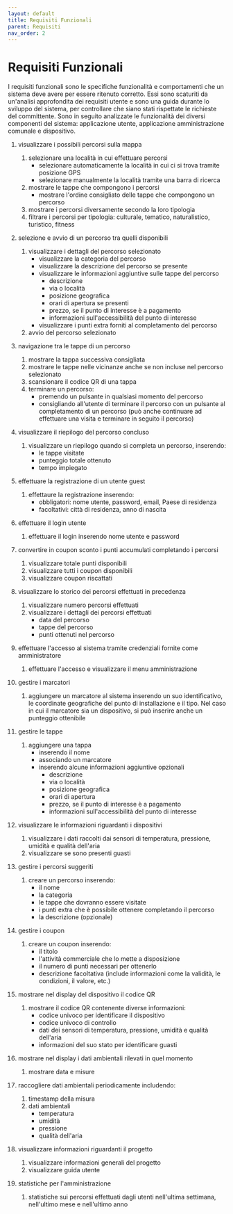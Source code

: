 ```yaml
---
layout: default
title: Requisiti Funzionali
parent: Requisiti
nav_order: 2
---
```


# Requisiti Funzionali
I requisiti funzionali sono le specifiche funzionalità e comportamenti che un sistema deve avere per essere ritenuto corretto. Essi sono scaturiti da un'analisi approfondita dei requisiti utente e sono una guida durante lo sviluppo del sistema, per controllare che siano stati rispettate le richieste del committente. Sono in seguito analizzate le funzionalità dei diversi componenti del sistema: applicazione utente, applicazione amministrazione comunale e dispositivo.

1. visualizzare i possibili percorsi sulla mappa
   1. selezionare una località in cui effettuare percorsi
       - selezionare automaticamente la località in cui ci si trova tramite posizione GPS
       - selezionare manualmente la località tramite una barra di ricerca
   2. mostrare le tappe che compongono i percorsi
      - mostrare l'ordine consigliato delle tappe che compongono un percorso 
   3. mostrare i percorsi diversamente secondo la loro tipologia
   4. filtrare i percorsi per tipologia: culturale, tematico, naturalistico, turistico, fitness

2. selezione e avvio di un percorso tra quelli disponibili
    1. visualizzare i dettagli del percorso selezionato
       - visualizzare la categoria del percorso
       - visualizzare la descrizione del percorso se presente
       - visualizzare le informazioni aggiuntive sulle tappe del percorso
            - descrizione
            - via o località
            - posizione geografica
            - orari di apertura se presenti
            - prezzo, se il punto di interesse è a pagamento
            - informazioni sull'accessibilità del punto di interesse
        - visualizzare i punti extra forniti al completamento del percorso
    1. avvio del percorso selezionato

3. navigazione tra le tappe di un percorso
    1. mostrare la tappa successiva consigliata
    2. mostrare le tappe nelle vicinanze anche se non incluse nel percorso selezionato
    3. scansionare il codice QR di una tappa
    4. terminare un percorso:
        - premendo un pulsante in qualsiasi momento del percorso
        - consigliando all'utente di terminare il percorso con un pulsante al completamento di un percorso (può anche continuare ad effettuare una visita e terminare in seguito il percorso)

4. visualizzare il riepilogo del percorso concluso
    1. visualizzare un riepilogo quando si completa un percorso, inserendo:
        - le tappe visitate
        - punteggio totale ottenuto
        - tempo impiegato

5. effettuare la registrazione di un utente guest
   1. effettaure la registrazione inserendo:
        - obbligatori: nome utente, password, email, Paese di residenza
        - facoltativi: città di residenza, anno di nascita

6. effettuare il login utente
   1. effettuare il login inserendo nome utente e password

7. convertire in coupon sconto i punti accumulati completando i percorsi
    1. visualizzare totale punti disponibili
    2. visualizzare tutti i coupon disponibili
    3. visualizzare coupon riscattati

8. visualizzare lo storico dei percorsi effettuati in precedenza
    1. visualizzare numero percorsi effettuati
    2. visualizzare i dettagli dei percorsi effettuati
        - data del percorso
        - tappe del percorso
        - punti ottenuti nel percorso

9. effettuare l'accesso al sistema tramite credenziali fornite come amministratore
   1. effettuare l'accesso e visualizzare il menu amministrazione

10. gestire i marcatori
    1. aggiungere un marcatore al sistema inserendo un suo identificativo, le coordinate geografiche del punto di installazione e il tipo. Nel caso in cui il marcatore sia un dispositivo, si può inserire anche un punteggio ottenibile

11. gestire le tappe
    1. aggiungere una tappa
        - inserendo il nome
        - associando un marcatore
        - inserendo alcune informazioni aggiuntive opzionali
            - descrizione
            - via o località
            - posizione geografica
            - orari di apertura
            - prezzo, se il punto di interesse è a pagamento
            - informazioni sull'accessibilità del punto di interesse

12. visualizzare le informazioni riguardanti i dispositivi
    1. visualizzare i dati raccolti dai sensori di temperatura, pressione, umidità e qualità dell'aria
    2. visualizzare se sono presenti guasti

13. gestire i percorsi suggeriti
    1. creare un percorso inserendo:
       - il nome
       - la categoria
       - le tappe che dovranno essere visitate
       - i punti extra che è possibile ottenere completando il percorso
       - la descrizione (opzionale)
        
14. gestire i coupon
    1. creare un coupon inserendo:
       - il titolo
       - l'attività commerciale che lo mette a disposizione
       - il numero di punti necessari per ottenerlo
       - descrizione facoltativa (include informazioni come la validità, le condizioni, il valore, etc.)

15. mostrare nel display del dispositivo il codice QR
    1. mostrare il codice QR contenente diverse informazioni:
        - codice univoco per identificare il dispositivo
        - codice univoco di controllo
        - dati dei sensori di temperatura, pressione, umidità e qualità dell'aria
        - informazioni del suo stato per identificare guasti

16. mostrare nel display i dati ambientali rilevati in quel momento
    1. mostrare data e misure

17. raccogliere dati ambientali periodicamente includendo:
    1. timestamp della misura
    2. dati ambientali
        - temperatura
        - umidità
        - pressione
        - qualità dell'aria

18. visualizzare informazioni riguardanti il progetto
    1. visualizzare informazioni generali del progetto
    2. visualizzare guida utente

19. statistiche per l'amministrazione
    1. statistiche sui percorsi effettuati dagli utenti nell'ultima settimana, nell'ultimo mese e nell'ultimo anno